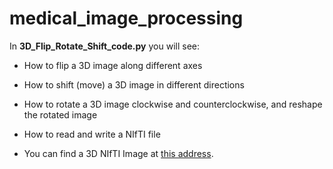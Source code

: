 # medical_image_processing

In **3D_Flip_Rotate_Shift_code.py** you will see:

  - How to flip a 3D image along different axes
  
  - How to shift (move) a 3D image in different directions
  
  - How to rotate a 3D image clockwise and counterclockwise, and reshape the rotated image
  
  - How to read and write a NIfTI file

  - You can find a 3D NIfTI Image at [this address](https://drive.google.com/file/d/12biFTm_n0enxjQesIwjQLxMey7MuDwmA/view?usp=sharing).

